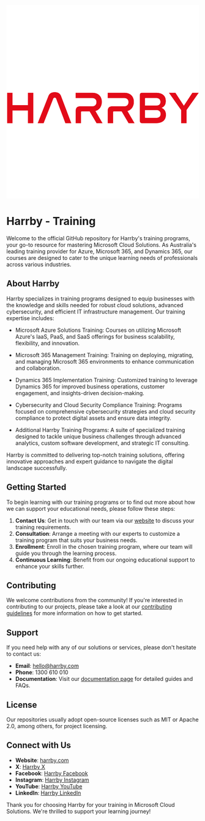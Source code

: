 ![HARRBY Logo](HarrbyPtyLtd.png)
# Harrby - Training

Welcome to the official GitHub repository for Harrby's training programs, your go-to resource for mastering Microsoft Cloud Solutions. As Australia's leading training provider for Azure, Microsoft 365, and Dynamics 365, our courses are designed to cater to the unique learning needs of professionals across various industries.

## About Harrby

Harrby specializes in training programs designed to equip businesses with the knowledge and skills needed for robust cloud solutions, advanced cybersecurity, and efficient IT infrastructure management. Our training expertise includes:

- Microsoft Azure Solutions Training: Courses on utilizing Microsoft Azure's IaaS, PaaS, and SaaS offerings for business scalability, flexibility, and innovation.

- Microsoft 365 Management Training: Training on deploying, migrating, and managing Microsoft 365 environments to enhance communication and collaboration.

- Dynamics 365 Implementation Training: Customized training to leverage Dynamics 365 for improved business operations, customer engagement, and insights-driven decision-making.

- Cybersecurity and Cloud Security Compliance Training: Programs focused on comprehensive cybersecurity strategies and cloud security compliance to protect digital assets and ensure data integrity.

- Additional Harrby Training Programs: A suite of specialized training designed to tackle unique business challenges through advanced analytics, custom software development, and strategic IT consulting.

Harrby is committed to delivering top-notch training solutions, offering innovative approaches and expert guidance to navigate the digital landscape successfully.

## Getting Started

To begin learning with our training programs or to find out more about how we can support your educational needs, please follow these steps:

1. **Contact Us**: Get in touch with our team via our [website](https://www.harrby.com) to discuss your training requirements.
2. **Consultation**: Arrange a meeting with our experts to customize a training program that suits your business needs.
3. **Enrollment**: Enroll in the chosen training program, where our team will guide you through the learning process.
4. **Continuous Learning**: Benefit from our ongoing educational support to enhance your skills further.

## Contributing

We welcome contributions from the community! If you're interested in contributing to our projects, please take a look at our [contributing guidelines](CONTRIBUTING.md) for more information on how to get started.

## Support

If you need help with any of our solutions or services, please don't hesitate to contact us:

- **Email**: hello@harrby.com
- **Phone**: 1300 610 010
- **Documentation**: Visit our [documentation page](#) for detailed guides and FAQs.

## License

Our repositories usually adopt open-source licenses such as MIT or Apache 2.0, among others, for project licensing.

## Connect with Us

- **Website**: [harrby.com](https://www.harrby.com)
- **X**: [Harrby X](https://twitter.com/HarrbyPtyLtd)
- **Facebook**: [Harrby Facebook](https://www.facebook.com/HarrbyPtyLtd)
- **Instagram**: [Harrby Instagram](https://www.instagram.com/HarrbyPtyLtd)
- **YouTube**: [Harrby YouTube](https://www.youtube.com/@HarrbyPtyLtd)
- **LinkedIn**: [Harrby LinkedIn](#)

Thank you for choosing Harrby for your training in Microsoft Cloud Solutions. We're thrilled to support your learning journey!


